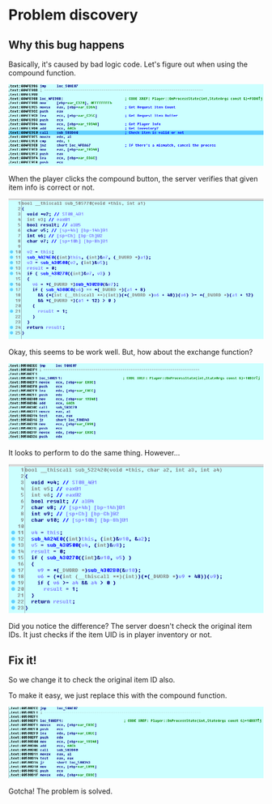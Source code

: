 # Problem discovery

## Why this bug happens
Basically, it's caused by bad logic code. Let's figure out when using the compound function.

![002](./images/002.png)

When the player clicks the compound button, the server verifies that given item info is correct or not.

![003](./images/003.png)

Okay, this seems to be work well. But, how about the exchange function?  
  
![004](./images/004.png)

It looks to perform to do the same thing. However...

![005](./images/005.png)

Did you notice the difference? The server doesn't check the original item IDs. It just checks if the item UID is in player inventory or not.

## Fix it!
So we change it to check the original item ID also.

To make it easy, we just replace this with the compound function.

![006](./images/006.png)

Gotcha! The problem is solved.
